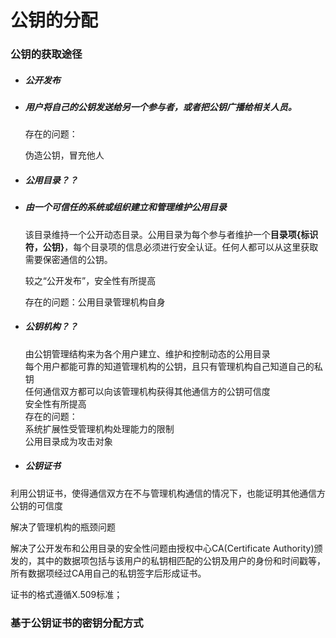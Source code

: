 # 公钥的分配



### 公钥的获取途径

* ##### 公开发布
* ##### 用户将自己的公钥发送给另一个参与者，或者把公钥广播给相关人员。

  存在的问题：

  伪造公钥，冒充他人

* ##### 公用目录？？
* ##### 由一个可信任的系统或组织建立和管理维护公用目录

  该目录维持一个公开动态目录。公用目录为每个参与者维护一个**目录项{标识符，公钥}**，每个目录项的信息必须进行安全认证。任何人都可以从这里获取需要保密通信的公钥。

  较之“公开发布”，安全性有所提高

  存在的问题：公用目录管理机构自身

* ##### 公钥机构？？

  由公钥管理结构来为各个用户建立、维护和控制动态的公用目录  
  每个用户都能可靠的知道管理机构的公钥，且只有管理机构自己知道自己的私钥  
  任何通信双方都可以向该管理机构获得其他通信方的公钥可信度  
  安全性有所提高  
  存在的问题：  
  系统扩展性受管理机构处理能力的限制  
  公用目录成为攻击对象

* ##### 公钥证书
利用公钥证书，使得通信双方在不与管理机构通信的情况下，也能证明其他通信方公钥的可信度

  解决了管理机构的瓶颈问题

  解决了公开发布和公用目录的安全性问题由授权中心CA\(Certificate Authority\)颁发的，其中的数据项包括与该用户的私钥相匹配的公钥及用户的身份和时间戳等，所有数据项经过CA用自己的私钥签字后形成证书。

  证书的格式遵循X.509标准；

  ### 基于公钥证书的密钥分配方式



